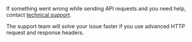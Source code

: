 If something went wrong while sending API requests and you need help, contact [technical support](../../support/overview.md).

The support team will solve your issue faster if you use advanced HTTP request and response headers.